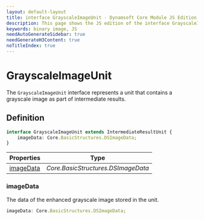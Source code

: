 ```yaml
---
layout: default-layout
title: interface GrayscaleImageUnit - Dynamsoft Core Module JS Edition API Reference
description: This page shows the JS edition of the interface GrayscaleImageUnit in Dynamsoft Core Module.
keywords: binary image, JS
needAutoGenerateSidebar: true
needGenerateH3Content: true
noTitleIndex: true
---
```


# GrayscaleImageUnit

The `GrayscaleImageUnit` interface represents a unit that contains a grayscale image as part of intermediate results.

## Definition

```typescript
interface GrayscaleImageUnit extends IntermediateResultUnit {
    imageData: Core.BasicStructures.DSImageData;
}
```

| Properties               | Type |
|----------------------|-------------|
| [imageData](#imagedata) | *Core.BasicStructures.DSImageData* |

### imageData

The data of the enhanced grayscale image stored in the unit.

```typescript
imageData: Core.BasicStructures.DSImageData;
```